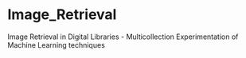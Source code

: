 # Image_Retrieval
Image Retrieval in Digital Libraries - Multicollection Experimentation of Machine Learning techniques
